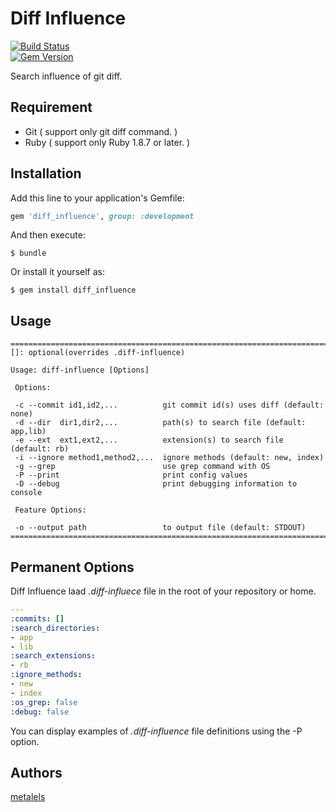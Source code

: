 # Diff Influence

[![Build Status](https://travis-ci.org/metalels/diff_influence.svg?branch=master)](https://travis-ci.org/metalels/diff_influence)  
[![Gem Version](https://badge.fury.io/rb/diff_influence.svg)](https://badge.fury.io/rb/diff_influence)  

Search influence of git diff.

## Requirement ##

* Git ( support only git diff command. )
* Ruby ( support only Ruby 1.8.7 or later. )

## Installation ##

Add this line to your application's Gemfile:

```ruby
gem 'diff_influence', group: :development
```

And then execute:

    $ bundle

Or install it yourself as:

    $ gem install diff_influence

## Usage ##

```
==============================================================================
[]: optional(overrides .diff-influence)

Usage: diff-influence [Options]

 Options:

 -c --commit id1,id2,...          git commit id(s) uses diff (default: none)
 -d --dir  dir1,dir2,...          path(s) to search file (default: app,lib)
 -e --ext  ext1,ext2,...          extension(s) to search file (default: rb)
 -i --ignore method1,method2,...  ignore methods (default: new, index)
 -g --grep                        use grep command with OS
 -P --print                       print config values
 -D --debug                       print debugging information to console

 Feature Options:

 -o --output path                 to output file (default: STDOUT)
==============================================================================
```

## Permanent Options ##

Diff Influence laad _.diff-influece_ file in the root of your repository
or home.

```yaml
---
:commits: []
:search_directories:
- app
- lib
:search_extensions:
- rb
:ignore_methods:
- new
- index
:os_grep: false
:debug: false
```

You can display examples of _.diff-influence_ file definitions using the -P option.

## Authors ##

[metalels](https://github.com/metalels)
